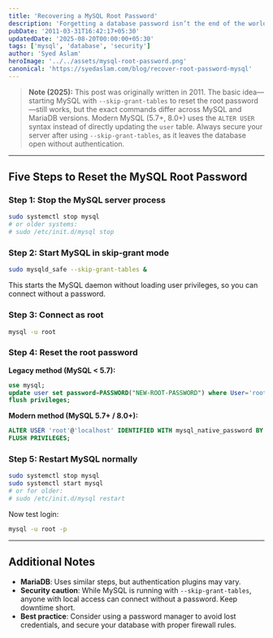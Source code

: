```yaml
---
title: 'Recovering a MySQL Root Password'
description: 'Forgetting a database password isn’t the end of the world. Here’s how to reset or recover the MySQL root password, with notes for modern MySQL versions.'
pubDate: '2011-03-31T16:42:17+05:30'
updatedDate: '2025-08-20T00:00:00+05:30'
tags: ['mysql', 'database', 'security']
author: 'Syed Aslam'
heroImage: '../../assets/mysql-root-password.png'
canonical: 'https://syedaslam.com/blog/recover-root-password-mysql'
---
```


> **Note (2025):**
> This post was originally written in 2011. The basic idea—starting MySQL with `--skip-grant-tables` to reset the root password—still works, but the exact commands differ across MySQL and MariaDB versions. Modern MySQL (5.7+, 8.0+) uses the `ALTER USER` syntax instead of directly updating the `user` table.
> Always secure your server after using `--skip-grant-tables`, as it leaves the database open without authentication.

---

## Five Steps to Reset the MySQL Root Password

### Step 1: Stop the MySQL server process

```bash
sudo systemctl stop mysql
# or older systems:
# sudo /etc/init.d/mysql stop
```

### Step 2: Start MySQL in skip-grant mode

```sh
sudo mysqld_safe --skip-grant-tables &
```

This starts the MySQL daemon without loading user privileges, so you can connect without a password.

### Step 3: Connect as root

```sh
mysql -u root
```

### Step 4: Reset the root password

**Legacy method (MySQL < 5.7):**

```sql
use mysql;
update user set password=PASSWORD("NEW-ROOT-PASSWORD") where User='root';
flush privileges;
```

**Modern method (MySQL 5.7+ / 8.0+):**

```sql
ALTER USER 'root'@'localhost' IDENTIFIED WITH mysql_native_password BY 'NEW-ROOT-PASSWORD';
FLUSH PRIVILEGES;
```

### Step 5: Restart MySQL normally

```sh
sudo systemctl stop mysql
sudo systemctl start mysql
# or for older:
# sudo /etc/init.d/mysql restart
```

Now test login:

```sh
mysql -u root -p
```

---

## Additional Notes

- **MariaDB**: Uses similar steps, but authentication plugins may vary.
- **Security caution**: While MySQL is running with `--skip-grant-tables`, anyone with local access can connect without a password. Keep downtime short.
- **Best practice**: Consider using a password manager to avoid lost credentials, and secure your database with proper firewall rules.
